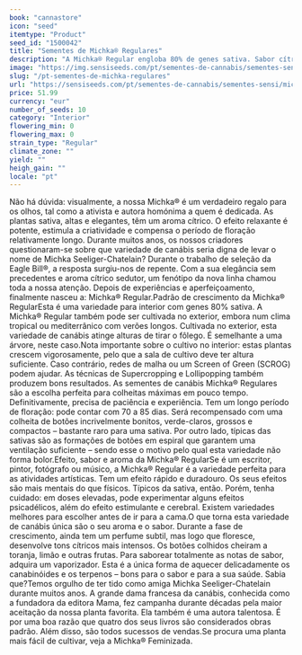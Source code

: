```yaml
---
book: "cannastore"
icon: "seed"
itemtype: "Product"
seed_id: "1500042"
title: "Sementes de Michka® Regulares"
description: "A Michka® Regular engloba 80% de genes sativa. Sabor cítrico fresco que compensa o longo período de floração (cerca 75 dias). Efeito relaxante energético."
image: "https://img.sensiseeds.com/pt/sementes-de-cannabis/sementes-sensi/michka-image.png"
slug: "/pt-sementes-de-michka-regulares"
url: "https://sensiseeds.com/pt/sementes-de-cannabis/sementes-sensi/michka?a_aid=cannastore"
price: 51.99
currency: "eur"
number_of_seeds: 10
category: "Interior"
flowering_min: 0
flowering_max: 0
strain_type: "Regular"
climate_zone: ""
yield: ""
heigh_gain: ""
locale: "pt"
---
```

Não há dúvida: visualmente, a nossa Michka® é um verdadeiro regalo para os olhos, tal como a ativista e autora homónima a quem é dedicada. As plantas sativa, altas e elegantes, têm um aroma cítrico. O efeito relaxante é potente, estimula a criatividade e compensa o período de floração relativamente longo. Durante muitos anos, os nossos criadores questionaram-se sobre que variedade de canábis seria digna de levar o nome de Michka Seeliger-Chatelain? Durante o trabalho de seleção da Eagle Bill®, a resposta surgiu-nos de repente. Com a sua elegância sem precedentes e aroma cítrico sedutor, um fenótipo da nova linha chamou toda a nossa atenção. Depois de experiências e aperfeiçoamento, finalmente nasceu a: Michka® Regular.Padrão de crescimento da Michka® RegularEsta é uma variedade para interior com genes 80% sativa. A Michka® Regular também pode ser cultivada no exterior, embora num clima tropical ou mediterrânico com verões longos. Cultivada no exterior, esta variedade de canábis atinge alturas de tirar o fôlego. É semelhante a uma árvore, neste caso.Nota importante sobre o cultivo no interior: estas plantas crescem vigorosamente, pelo que a sala de cultivo deve ter altura suficiente. Caso contrário, redes de malha ou um Screen of Green (SCROG) podem ajudar. As técnicas de Supercropping e Lollipopping também produzem bons resultados. As sementes de canábis Michka® Regulares são a escolha perfeita para colheitas máximas em pouco tempo. Definitivamente, precisa de paciência e experiência. Tem um longo período de floração: pode contar com 70 a 85 dias. Será recompensado com uma colheita de botões incrivelmente bonitos, verde-claros, grossos e compactos – bastante raro para uma sativa. Por outro lado, típicas das sativas são as formações de botões em espiral que garantem uma ventilação suficiente – sendo esse o motivo pelo qual esta variedade não forma bolor.Efeito, sabor e aroma da Michka® RegularSe é um escritor, pintor, fotógrafo ou músico, a Michka® Regular é a variedade perfeita para as atividades artísticas. Tem um efeito rápido e duradouro. Os seus efeitos são mais mentais do que físicos. Típicos da sativa, então. Porém, tenha cuidado: em doses elevadas, pode experimentar alguns efeitos psicadélicos, além do efeito estimulante e cerebral. Existem variedades melhores para escolher antes de ir para a cama.O que torna esta variedade de canábis única são o seu aroma e o sabor. Durante a fase de crescimento, ainda tem um perfume subtil, mas logo que floresce, desenvolve tons cítricos mais intensos. Os botões colhidos cheiram a toranja, limão e outras frutas. Para saborear totalmente as notas de sabor, adquira um vaporizador. Esta é a única forma de aquecer delicadamente os canabinóides e os terpenos – bons para o sabor e para a sua saúde. Sabia que?Temos orgulho de ter tido como amiga Michka Seeliger-Chatelain durante muitos anos. A grande dama francesa da canábis, conhecida como a fundadora da editora Mama, fez campanha durante décadas pela maior aceitação da nossa planta favorita. Ela também é uma autora talentosa. É por uma boa razão que quatro dos seus livros são considerados obras padrão. Além disso, são todos sucessos de vendas.Se procura uma planta mais fácil de cultivar, veja a Michka® Feminizada.

